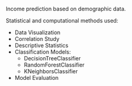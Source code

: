 Income prediction based on demographic data.

Statistical and computational methods used:
- Data Visualization
- Correlation Study
- Descriptive Statistics
- Classification Models:
  - DecisionTreeClassifier
  - RandomForestClassifier
  - KNeighborsClassifier
- Model Evaluation
